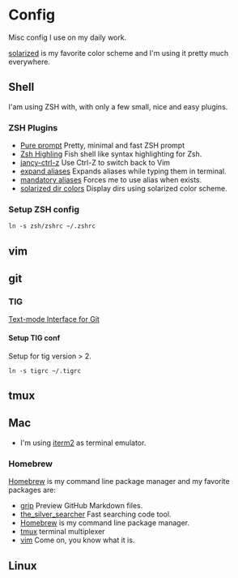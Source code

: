 # Config

Misc config I use on my daily work.

[solarized](http://ethanschoonover.com/solarized) is my favorite color scheme and I'm using it pretty much everywhere.

## Shell

I'am using ZSH with, with only a few small, nice and easy plugins.

### ZSH Plugins

* [Pure prompt](https://github.com/sindresorhus/pure) Pretty, minimal and fast ZSH prompt
* [Zsh Highling](https://github.com/zsh-users/zsh-syntax-highlighting) Fish shell like syntax highlighting for Zsh.
* [jancy-ctrl-z](https://github.com/robbyrussell/oh-my-zsh/tree/master/plugins/fancy-ctrl-z) Use Ctrl-Z to switch back to Vim
* [expand aliases](https://github.com/jarmo/expand-aliases-oh-my-zsh) Expands aliases while typing them in terminal.
* [mandatory aliases](http://lkdjiin.github.io/blog/2015/07/20/de-meilleurs-alias-avec-zsh/) Forces me to use alias when exists.
* [solarized dir colors](https://github.com/seebi/dircolors-solarized) Display dirs using solarized color scheme.

### Setup ZSH config

```
ln -s zsh/zshrc ~/.zshrc
```

## vim

## git

### TIG

[Text-mode Interface for Git](https://jonas.github.io/tig/)

#### Setup TIG conf

Setup for tig version > 2.

```
ln -s tigrc ~/.tigrc
```

## tmux

## Mac

* I'm using [iterm2](https://www.iterm2.com/) as terminal emulator.

### Homebrew

[Homebrew](https://brew.sh/index_fr.html) is my command line package manager and my favorite packages are:

* [grip](https://github.com/joeyespo/grip) Preview GitHub Markdown files.
* [the_silver_searcher](https://geoff.greer.fm/ag/) Fast searching code tool.
* [Homebrew](https://brew.sh/index_fr.html) is my command line package manager.
* [tmux](https://github.com/tmux/tmux) terminal multiplexer
* [vim](http://www.vim.org/) Come on, you know what it is.

## Linux


